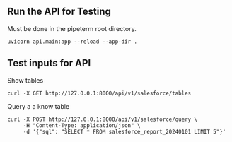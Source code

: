 ## Run the API for Testing

Must be done in the pipeterm root directory.
```
uvicorn api.main:app --reload --app-dir .

```

## Test inputs for API

Show tables
```
curl -X GET http://127.0.0.1:8000/api/v1/salesforce/tables

```

Query a a know table
```
curl -X POST http://127.0.0.1:8000/api/v1/salesforce/query \
     -H "Content-Type: application/json" \
     -d '{"sql": "SELECT * FROM salesforce_report_20240101 LIMIT 5"}'

```
